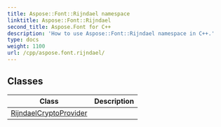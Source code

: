 ```yaml
---
title: Aspose::Font::Rijndael namespace
linktitle: Aspose::Font::Rijndael
second_title: Aspose.Font for C++
description: 'How to use Aspose::Font::Rijndael namespace in C++.'
type: docs
weight: 1100
url: /cpp/aspose.font.rijndael/
---
```




## Classes

| Class | Description |
| --- | --- |
| [RijndaelCryptoProvider](./rijndaelcryptoprovider/) |  |
